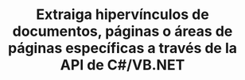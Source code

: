 ---
############################# Static ############################
layout: "auto-gen-gist"
draft: false
path: "es/parser/net/extract/csv/"
otherformats: DOC DOT DOCX DOCM DOTX DOTM TXT ODT OTT RTF PDF XHTML MHTML MD XML EPUB FB2 CHM XLS XLT XLSX XLSM XLSB XLTX XLTM ODS OTS XLA XLAM PPT PPTX  PPS POT PPSX PPTM POTX PPSM ODP OTP PST OST EML EMLX MSG ONE 

############################# Head ############################
head_title: ".NET API para analizar y extraer hipervínculos de documentos, páginas o área de página"
head_description: "GroupDocs.Parser .NET API permite a los programadores de software extraer hipervínculos de documentos, páginas o áreas de página de PDF, DOCX, XLSX, CSV, PPTX, EML, MSG, EPUB y muchos más."

############################# Header ############################
title: "Extraiga hipervínculos de documentos, páginas o áreas de páginas específicas a través de la API de C#/VB.NET"
description: "GroupDocs.Parser .NET API permite a los desarrolladores de software analizar y extraer hipervínculos de documentos, páginas o páginas Área de PDF, DOC, DOCX, PPT, PPTX, EML, MSG, XLS, XLSX, CSV, ODT, RTF, EPUB y muchos otros documentos."

######################### Download Button #######################
button:
    enable: true

############################# About ############################
about:
    enable: true
    title: "¿Cómo analizar y extraer hipervínculos de documentos o páginas a través de .NET?"
    content: |
       Un hipervínculo es un fragmento de texto, una imagen o un icono que apunta a un documento completo o a una parte particular dentro de un documento. El uso de hipervínculos permite a los usuarios navegar a una página web o documento. A menudo se requiere extraer hipervínculos de un documento y usarlo para acceder a documentos externos o páginas web. GroupDocs.Parser .NET API es una fascinante API de extracción de texto de documentos que proporciona una funcionalidad completa para implementar soluciones de extracción de texto y metadatos. Admite la extracción de texto e hipervínculos de PDF, correos electrónicos, libros electrónicos, formatos de Microsoft Office: Word (DOC, DOCX), PowerPoint (PPT, PPTX), Excel (XLS, XLSX), formatos de LibreOffice y muchos más. Admite varias funciones avanzadas para el análisis de documentos, la extracción de texto sin formato y estructurado, la búsqueda de texto por palabras clave, la extracción de metadatos o imágenes, los contenedores y los archivos adjuntos, y mucho más.

############################# content ############################
steps:
    enable: true
    block:
    - title_left: "Extraiga hipervínculos de CSV Documentos a través de .NET"
      content_left: |
       GroupDocs.Parser .NET brinda soporte completo para extraer hipervínculos de documentos CSV. El siguiente ejemplo de código C# .NET demuestra cómo extraer hipervínculos dentro de un documento CSV. 

      title_right: "Cómo extraer hipervínculos"
      content_right: |
        * Cree una instancia de [Parser](https://apireference.groupdocs.com/parser/net/groupdocs.parser/parser)
        * Verifique el documento para soporte de extracción de hipervínculos
        * Extraer hipervínculos del documento
        * Llamar al método [GetHyperlinks](https://apireference.groupdocs.com/parser/net/groupdocs.parser/parser/methods/gethyperlinks) para extraer todos los hipervínculos de todo el documento.
        * Iterar sobre hipervínculos e imprimir la URL del hipervínculo

      gisthash: "35be3a09e0135c65be790c42c5c86d37"
      gistfile: "Extract_hyperlinks_form_documents.cs"

    - title_left: "Extraer hipervínculos de la página de documentos CSV"
      content_left: |
       GroupDocs.Parser .NET permite a los desarrolladores de software extraer hipervínculos de documentos CSV con un par de líneas de código. El siguiente código C# .NET muestra la extracción de hipervínculos dentro de un documento CSV. 

      title_right: "Extraer hipervínculos a través de .NET"
      content_right: |
        * Cree una instancia de [Parser](https://apireference.groupdocs.com/parser/net/groupdocs.parser/parser)
        * Verifique el documento para soporte de extracción de hipervínculos
        * Obtenga información del documento llamando a [GetDocumentInfo](https://apireference.groupdocs.com/parser/net/groupdocs.parser/parser/methods/getdocumentinfo)
        * Iterar sobre páginas e imprimir un número de página
        * Extraer hipervínculos del documento
        * Llamar al método [GetHyperlinks](https://apireference.groupdocs.com/parser/net/groupdocs.parser/parser/methods/gethyperlinks) para extraer todos los hipervínculos de todo el documento.
        * Iterar sobre hipervínculos e imprimir la URL del hipervínculo
     
      gisthash: "e71f8e39ba36ebf97034dfbf6fceeec1"
      gistfile: "hyperlinks_extraction_form_documents_page.cs"
      
    - title_left: "Extraer hipervínculos del área de la página de documentos CSV"
      content_left: |
       GroupDocs.Parser .NET API es totalmente compatible con la extracción de hipervínculos de documentos CSV con facilidad. El siguiente ejemplo de código .NET demuestra cómo extraer hipervínculos de un área de página de documento CSV.

      title_right: "Cómo extraer hipervínculos usando .NET"
      content_right: |
        * Cree una instancia de [Parser](https://apireference.groupdocs.com/parser/net/groupdocs.parser/parser)
        * Verifique el documento para soporte de extracción de hipervínculos
        * Crear las opciones que se utilizan para la extracción de hipervínculos
        * Llame al método [GetHyperlinks](https://apireference.groupdocs.com/parser/net/groupdocs.parser.parser/gethyperlinks/methods/1) para extraer hipervínculos de una página de documento.
        * Iterar sobre hipervínculos e imprimir la URL del hipervínculo
     
      gisthash: "eefbede6f391ea44ddb6901edb353950"
      gistfile: "hyperlinks_extraction_from__documents_page_area.cs"

    - title_left: "Requisitos del sistema"
      content_left: |
       Las API de GroupDocs.Assembly .NET son compatibles con todas las principales plataformas y sistemas operativos. Para obtener una guía completa de requisitos del sistema, visite [requisitos del sistema] (hhttps://docs.groupdocs.com/parser/net/system-requirements/) Antes de ejecutar el código a continuación, asegúrese de tener los siguientes requisitos previos instalados en su sistema:
        * Sistemas Operativos: Microsoft Windows, Linux, Mac OS
        * Entorno de desarrollo: Visual Studio, Xamarin, MonoDevelop, etc.
        * Marcos: .NET Framework, .NET Standard, .NET Core, Mono
        * Obtenga la última versión de las API GroupDocs.Assembly .NET de [NuGet](https://www.nuget.org/packages/GroupDocs.parser/)
        
      title_right: "Por qué usar GroupDocs.Assembly"
      content_right: |
        * Compatibilidad con la extracción de texto sin formato de cualquier documento compatible
        * Análisis de documentos a través de plantillas definidas por el usuario.
        * Totalmente compatible con la extracción de texto estructurado
        * Búsqueda de texto por palabra clave y expresión regular
        * Extraiga texto formateado, metadatos, imágenes, contenedores y archivos adjuntos.
        * Extraiga la tabla de contenido para algunos formatos de documentos compatibles.
        * Analizar datos de formularios de documentos PDF.
        * Extraer hipervínculos del documento

demos:
    enable: true
        

more_formats:
    enable: true


back_to_top:
    enable: true
---